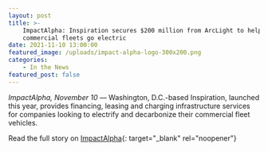 ```yaml
---
layout: post
title: >-
    ImpactAlpha: Inspiration secures $200 million from ArcLight to help
    commercial fleets go electric
date: 2021-11-10 13:00:00
featured_image: /uploads/impact-alpha-logo-300x200.png
categories:
    - In the News
featured_post: false
---
```

*ImpactAlpha, November 10* — Washington, D.C.-based Inspiration, launched this year, provides financing, leasing and charging infrastructure services for companies looking to electrify and decarbonize their commercial fleet vehicles.

Read the full story on [ImpactAlpha](https://impactalpha.com/inspiration-secures-200-million-from-arclight-to-help-commercial-fleets-go-electric/){: target="_blank" rel="noopener"}

